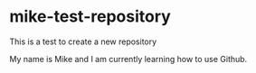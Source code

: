 # mike-test-repository
This is a test to create a new repository 

My name is Mike and I am currently learning how to use Github.
